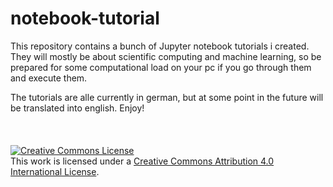 # notebook-tutorial

This repository contains a bunch of Jupyter notebook tutorials i created. They will mostly be about scientific computing and machine learning, so be prepared for some computational load on your pc if you go through them and execute them.

The tutorials are alle currently in german, but at some point in the future will be translated into english. Enjoy!  
 <br>
 <br> 
 <br>
<a rel="license" href="http://creativecommons.org/licenses/by/4.0/"><img alt="Creative Commons License" style="border-width:0" src="https://i.creativecommons.org/l/by/4.0/88x31.png" /></a><br />This work is licensed under a <a rel="license" href="http://creativecommons.org/licenses/by/4.0/">Creative Commons Attribution 4.0 International License</a>.
